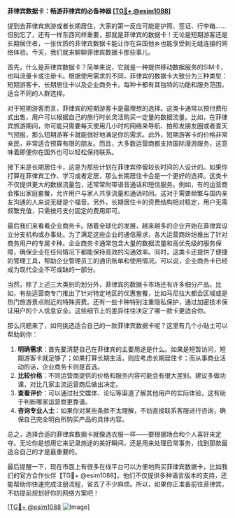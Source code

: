 **菲律宾数据卡：畅游菲律宾的必备神器 [[TG💪+ @esim1088](https://t.me/s/esim1088)]**

提到去菲律宾旅游或者长期居住，大家的第一反应可能是护照、签证、行李箱……但别忘了，还有一样东西同样重要，那就是菲律宾的数据卡！无论是短期游客还是长期居住者，一张优质的菲律宾数据卡能让你在异国他乡也能享受到无缝连接的网络体验。今天，我们就来聊聊菲律宾数据卡那些事儿。

首先，什么是菲律宾数据卡？简单来说，它就是一种提供移动数据服务的SIM卡，也叫流量卡或注册卡。根据使用需求的不同，菲律宾的数据卡大致分为三种类型：短期游客卡、长期居住卡以及企业商务卡。每种卡都有其独特的功能和服务范围，适合不同的人群选择。

对于短期游客而言，菲律宾的短期游客卡是最理想的选择。这类卡通常以预付费形式出售，用户可以根据自己的旅行时长灵活购买一定量的数据流量。比如，在菲律宾旅游期间，你可能只需要每天使用几小时的网络来导航、拍照发朋友圈或者查天气预报，那么短期游客卡就能很好地满足你的需求。此外，短期游客卡的价格非常亲民，非常适合预算有限的朋友。而且，大多数运营商都支持国际漫游服务，这意味着即便你在国外也可以轻松保持联系。

接下来是长期居住卡，这是为那些计划在菲律宾停留较长时间的人设计的。如果你打算在菲律宾工作、学习或者定居，那么长期居住卡会是一个更好的选择。这类卡不仅提供更大的数据流量包，还常常附带语音通话和短信服务。例如，有的运营商会推出家庭套餐，允许用户与家人共享流量和通话时间。这对于需要频繁与国内亲友沟通的人来说无疑是个福音。另外，长期居住卡的资费结构相对稳定，用户无需频繁充值，只需按月支付固定的费用即可。

最后我们来看看企业商务卡。随着全球化的发展，越来越多的企业开始在菲律宾设立分支机构或办事处。为了满足这些企业的通信需求，各大运营商纷纷推出了针对商务用户的专属卡种。企业商务卡通常包含大量的数据流量和高优先级的服务保障，确保企业在任何情况下都能保持高效的沟通效率。同时，这类卡还提供了便捷的管理工具，帮助企业管理员工的通讯账单和使用情况。可以说，企业商务卡已经成为现代企业不可或缺的一部分。

当然，除了上述三大类别的划分外，菲律宾的数据卡市场还有许多细分产品。比如，有些运营商专门推出了针对特定地区的优惠套餐，比如马尼拉大都会区域或是热门旅游景点附近的特殊资费。还有一些卡种特别注重隐私保护，通过加密技术保证用户的个人信息安全。这些细节上的差异往往决定了哪一款卡更适合你。

那么问题来了，如何挑选适合自己的一款菲律宾数据卡呢？这里有几个小贴士可以帮助到你：

1. **明确需求**：首先要清楚自己在菲律宾的主要用途是什么。如果是短暂访问，短期游客卡就足够了；如果打算长期生活，则应考虑长期居住卡；而从事商业活动的话，企业商务卡则是首选。
2. **比较价格**：不同运营商提供的价格和服务内容可能会有很大差别。建议多做功课，对比几家主流运营商后做出决定。
3. **查看评价**：可以通过社交媒体、论坛等渠道了解其他用户的实际体验，这有助于判断哪家运营商更靠谱。
4. **咨询专业人士**：如果你对某些条款不太理解，不妨直接联系客服进行咨询，确保自己完全明白所购买产品的具体内容。

总之，选择合适的菲律宾数据卡就像选衣服一样——要根据场合和个人喜好来定夺。无论你是想用它来记录旅途的美好瞬间，还是用来处理日常事务，找到那款最适合自己的才是最重要的。

最后提醒一下，现在市面上有很多在线平台可以方便地购买菲律宾数据卡，比如我们的官方合作伙伴【TG💪+ @esim1088】。他们不仅提供多种语言版本的支持，还能帮助你快速完成注册流程，省去了不少麻烦。所以，如果你正准备前往菲律宾，不妨提前规划好你的网络方案吧！

[[TG💪+ @esim1088](https://t.me/s/esim1088) ![Image](https://i.postimg.cc/4NQfJmqS/Snipaste-2025-05-13-00-14-12.png)]
